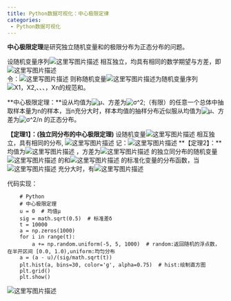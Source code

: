 ```yaml
---
title: Python数据可视化：中心极限定律
categories:
 - Python数据可视化
---
```




**中心极限定理**是研究独立随机变量和的极限分布为正态分布的问题。

设随机变量序列![这里写图片描述](http://img.blog.csdn.net/20160927135906792)  相互独立，均具有相同的数学期望与方差，即![这里写图片描述](http://img.blog.csdn.net/20160927135922339)  
令：![这里写图片描述](http://img.blog.csdn.net/20160927135936022)
则称随机变量![这里写图片描述](http://img.blog.csdn.net/20160927135949870)为随机变量序列![X1，X2,、、、，Xn](http://img.blog.csdn.net/20160927140002167)的规范和。

**中心极限定理：**设从均值为![μ](http://img.blog.csdn.net/20160927140015726)、方差为![σ^2](http://img.blog.csdn.net/20160927140024413);（有限）的任意一个总体中抽取样本量为n的样本，当n充分大时，样本均值的抽样分布近似服从均值为![μ](http://img.blog.csdn.net/20160927140036339)、方差为![σ^2/n](http://img.blog.csdn.net/20160927140124071) 的正态分布。

**【定理1】：(独立同分布的中心极限定理)** 设随机变量![这里写图片描述](http://img.blog.csdn.net/20160927141233517) 相互独立，具有相同的分布, ![这里写图片描述](http://img.blog.csdn.net/20160927141259932) 记：![这里写图片描述](http://img.blog.csdn.net/20160927141428924)
**【定理2】：**均值为![这里写图片描述](http://img.blog.csdn.net/20160927141446846) ，方差为![这里写图片描述](http://img.blog.csdn.net/20160927141457232) 的独立同分布的随机变量![这里写图片描述](http://img.blog.csdn.net/20160927141513170) 的和![这里写图片描述](http://img.blog.csdn.net/20160927141532409) 的标准化变量的分布函数，当![这里写图片描述](http://img.blog.csdn.net/20160927141619988) 充分大时，有![这里写图片描述](http://img.blog.csdn.net/20160927141645425)

代码实现：
```
	# Python
	# 中心极限定理
    u = 0  # 均值μ
    sig = math.sqrt(0.5)  # 标准差δ
    t = 10000
    a = np.zeros(1000)
    for i in range(t):
        a += np.random.uniform(-5, 5, 1000)  # random:返回随机的浮点数，在半开区间 [0.0, 1.0),uniform:均匀分布
    a = (a - u)/(sig/math.sqrt(t))
    plt.hist(a, bins=30, color='g', alpha=0.75)  # hist:绘制直方图
    plt.grid()
    plt.show()
```

![这里写图片描述](http://img.blog.csdn.net/20160927141828113)